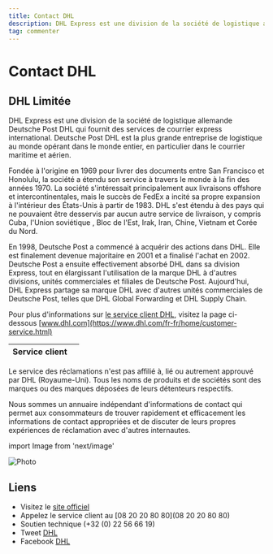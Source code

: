 ```yaml
---
title: Contact DHL
description: DHL Express est une division de la société de logistique allemande..
tag: commenter
---
```


# Contact DHL

## DHL Limitée

DHL Express est une division de la société de logistique allemande Deutsche Post DHL qui fournit des services de courrier express international. Deutsche Post DHL est la plus grande entreprise de logistique au monde opérant dans le monde entier, en particulier dans le courrier maritime et aérien.

Fondée à l'origine en 1969 pour livrer des documents entre San Francisco et Honolulu, la société a étendu son service à travers le monde à la fin des années 1970. La société s'intéressait principalement aux livraisons offshore et intercontinentales, mais le succès de FedEx a incité sa propre expansion à l'intérieur des États-Unis à partir de 1983. DHL s'est étendu à des pays qui ne pouvaient être desservis par aucun autre service de livraison, y compris Cuba, l'Union soviétique , Bloc de l'Est, Irak, Iran, Chine, Vietnam et Corée du Nord.

En 1998, Deutsche Post a commencé à acquérir des actions dans DHL. Elle est finalement devenue majoritaire en 2001 et a finalisé l'achat en 2002. Deutsche Post a ensuite effectivement absorbé DHL dans sa division Express, tout en élargissant l'utilisation de la marque DHL à d'autres divisions, unités commerciales et filiales de Deutsche Post. Aujourd'hui, DHL Express partage sa marque DHL avec d'autres unités commerciales de Deutsche Post, telles que DHL Global Forwarding et DHL Supply Chain.

Pour plus d'informations sur [le service client DHL](https://lesservicesclients.fr/dhl/), visitez la page ci-dessous [www.dhl.com](https://www.dhl.com/fr-fr/home/customer-service.html)

| **Service client** |                                                                                                         |
| ---------- | --------------------------------------------------------------------------------------------------------------------------- |
Le service des réclamations n'est pas affilié à, lié ou autrement approuvé par DHL (Royaume-Uni). Tous les noms de produits et de sociétés sont des marques ou des marques déposées de leurs détenteurs respectifs.

Nous sommes un annuaire indépendant d'informations de contact qui permet aux consommateurs de trouver rapidement et efficacement les informations de contact appropriées et de discuter de leurs propres expériences de réclamation avec d'autres internautes.

import Image from 'next/image'

<Image
  src="/images/dhl.png"
  alt="Photo"
  width={210}
  height={210}
  priority
  className="next-image"
/>

## Liens

- Visitez le [site officiel](https://www.dhl.com/fr-fr/home.html)
- Appelez le service client au [08 20 20 80 80](08 20 20 80 80)
- Soutien technique (+32 (0) 22 56 66 19)
- Tweet [DHL](https://twitter.com/dhlexpressfr)
- Facebook [DHL](https://www.facebook.com/dhl)

[^1]: Footnote **can have markup**

    and multiple paragraphs.

[^2]: Footnote text.
